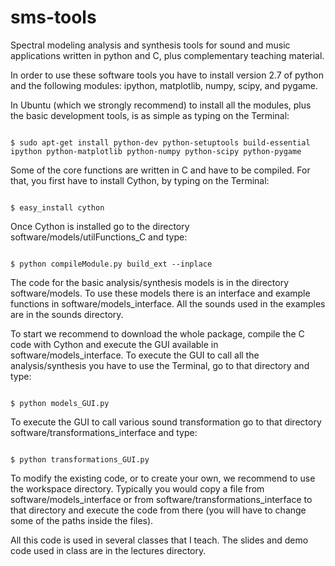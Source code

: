 sms-tools
========= 

<p>Spectral modeling analysis and synthesis tools for sound and music applications written in python
and C, plus complementary teaching material.</p>

<p>In order to use these software tools you have to install version 2.7 of python and the following modules: ipython, matplotlib, numpy, scipy, and pygame. 
</p>
<p>
In Ubuntu (which we strongly recommend) to install all the modules, plus the basic development tools, is as simple as typing on 
the Terminal:</p>
<p>
<code class="western">
$ sudo apt-get install python-dev python-setuptools build-essential ipython python-matplotlib python-numpy python-scipy python-pygame
</code>
</p>
<p>Some of the core functions are written in C and have to be compiled. For that,
you first have to install Cython, by typing on the Terminal: </p>
<p>
<code class="western">
$ easy_install cython
</code>
</p>
Once Cython is installed go to the directory software/models/utilFunctions_C and type:</p>
<p>
<code class="western">
$ python compileModule.py build_ext --inplace </code>
</p>

<p>The code for the basic analysis/synthesis models is in the
directory software/models. To use these models there is an interface and example functions in software/models_interface. All the sounds used in the examples are in the sounds directory.</p>

<p>To start we recommend to download the whole package, compile the C code with Cython and execute the GUI available in software/models_interface. To execute the GUI to call all the analysis/synthesis you have to use the Terminal, go to that directory and type: </p>
<code class="western">
$ python models_GUI.py </code>
</p>

<p>To execute the GUI to call various sound transformation go to that directory software/transformations_interface and type: </p>
<code class="western">
$ python transformations_GUI.py </code>
</p>

<p> To modify the existing code, or to create your own, we recommend to use the workspace directory. Typically you would copy a file from software/models_interface or from software/transformations_interface to that directory and execute the code from there (you will have to change some of the paths inside the files). </p>

<p>All this code is used in several classes that I teach. The slides
and demo code used in class are in the lectures directory.</p>